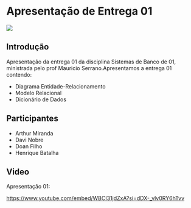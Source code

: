 # Apresentação de Entrega 01 
<img src ="https://cdn.discordapp.com/attachments/1151311607301947453/1183931921428906064/9473c316aaf14a605ad7c8c2f9b7249f.png?ex=658a2186&is=6577ac86&hm=98f2b84146928e851751a2f4d83b77d5c645da52cfc37f38d760597c6283deb8&" >

## Introdução
Apresentação da entrega 01 da disciplina Sistemas de Banco de 01, ministrada pelo prof Mauricio Serrano.Apresentamos a entrega 01 contendo: 

- Diagrama Entidade-Relacionamento
- Modelo Relacional
- Dicionário de Dados

## Participantes 

- Arthur Miranda
- Davi Nobre
- Doan Filho
- Henrique Batalha
## Video
Apresentação 01:

<https://www.youtube.com/embed/WBCI31jdZxA?si=dDX-_vlv0RY6hTvv>